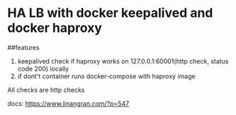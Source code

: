 # HA LB with docker keepalived and docker haproxy

##features
1. keepalived check if haproxy works on 127.0.0.1:60001(http check, status code 200) locally
2. if dont't container runs docker-compose with haproxy image

All checks are http checks


docs: https://www.linangran.com/?p=547
